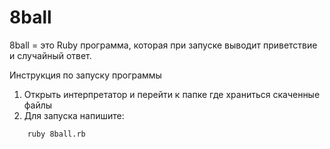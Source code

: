 # 8ball

8ball = это Ruby программа, которая при запуске выводит приветствие и случайный ответ.

Инструкция по запуску программы

1. Открыть интерпретатор и перейти к папке где храниться скаченные файлы
2. Для запуска напишите:

```html
    ruby 8ball.rb
```
